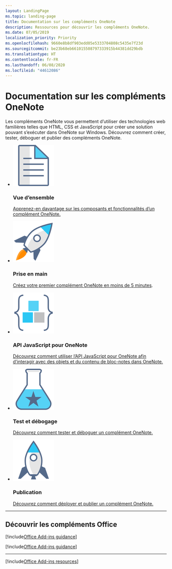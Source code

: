 ```yaml
---
layout: LandingPage
ms.topic: landing-page
title: Documentation sur les compléments OneNote
description: Ressources pour découvrir les compléments OneNote.
ms.date: 07/05/2019
localization_priority: Priority
ms.openlocfilehash: 9660e8b8df903edd05e5333704808c5435e7f23d
ms.sourcegitcommit: be23b68eb661015508797333915b44381dd29bdb
ms.translationtype: HT
ms.contentlocale: fr-FR
ms.lasthandoff: 06/08/2020
ms.locfileid: "44612086"
---
```

# <a name="onenote-add-ins-documentation"></a>Documentation sur les compléments OneNote

Les compléments OneNote vous permettent d’utiliser des technologies web familières telles que HTML, CSS et JavaScript pour créer une solution pouvant s’exécuter dans OneNote sur Windows. Découvrez comment créer, tester, déboguer et publier des compléments OneNote.

<ul class="panelContent cardsF cols cols3">
    <li>
        <div class="cardSize">
            <div class="cardPadding">
                <div class="card">
                    <div class="cardImageOuter">
                        <div class="cardImage">
                            <img src="../images/index-landing-page/i_article.svg" alt="Overview" />
                        </div>
                    </div>
                    <div class="cardText">
                        <h3>Vue d’ensemble</h3>
                        <p><a href="onenote-add-ins-programming-overview.md">Apprenez-en davantage sur les composants et fonctionnalités d’un complément OneNote.</a></p>
                    </div>
                </div>
            </div>
        </div>
    </li>
    <li>
        <div class="cardSize">
            <div class="cardPadding">
                <div class="card">
                    <div class="cardImageOuter">
                        <div class="cardImage">
                            <img src="../images/index-landing-page/i_get-started.svg" alt="Getting started" />
                        </div>
                    </div>
                    <div class="cardText">
                        <h3>Prise en main</h3>
                        <p><a href="../quickstarts/onenote-quickstart.md">Créez votre premier complément OneNote en moins de 5 minutes</a>.</p>
                    </div>
                </div>
            </div>
        </div>
    </li>
    <li>
        <div class="cardSize">
            <div class="cardPadding">
                <div class="card">
                    <div class="cardImageOuter">
                        <div class="cardImage">
                            <img src="../images/index-landing-page/i_code-blocks.svg" alt="OneNote JavaScript API" />
                        </div>
                    </div>
                    <div class="cardText">
                        <h3>API JavaScript pour OneNote</h3>
                        <p><a href="../reference/overview/onenote-add-ins-javascript-reference.md">Découvrez comment utiliser l’API JavaScript pour OneNote afin d’interagir avec des objets et du contenu de bloc-notes dans OneNote.</a></p>
                    </div>
                </div>
            </div>
        </div>
    </li>
    <li>
        <div class="cardSize">
            <div class="cardPadding">
                <div class="card">
                    <div class="cardImageOuter">
                        <div class="cardImage">
                            <img src="../images/index-landing-page/i_recommended-testing.svg" alt="Testing and debugging" />
                        </div>
                    </div>
                    <div class="cardText">
                        <h3>Test et débogage</h3>
                        <p><a href="../testing/test-debug-office-add-ins.md">Découvrez comment tester et déboguer un complément OneNote.</a></p>
                    </div>
                </div>
            </div>
        </div>
    </li>
    <li>
        <div class="cardSize">
            <div class="cardPadding">
                <div class="card">
                    <div class="cardImageOuter">
                        <div class="cardImage">
                            <img src="../images/index-landing-page/i_deploy.svg" alt="Publishing" />
                        </div>
                    </div>
                    <div class="cardText">
                        <h3>Publication</h3>
                        <p><a href="../publish/publish.md">Découvrez comment déployer et publier un complément OneNote.</a></p>
                    </div>
                </div>
            </div>
        </div>
    </li>
</ul>

---

<h2>Découvrir les compléments Office</h2>

[!include[Office Add-ins guidance](../includes/landing-page-office-addins-guidance.md)]

[!include[Office Add-ins guidance](../includes/landing-page-office-addins-guidance-note.md)]

---

[!include[Office Add-ins resources](../includes/landing-page-resources-no-script-lab.md)]
